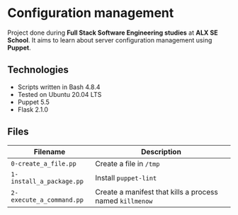 # Configuration management
Project done during **Full Stack Software Engineering studies** at **ALX SE School**. It aims to learn about server configuration management using **Puppet**.

## Technologies
* Scripts written in Bash 4.8.4
* Tested on Ubuntu 20.04 LTS
* Puppet 5.5
* Flask 2.1.0

## Files

| Filename | Description |
| -------- | ----------- |
| `0-create_a_file.pp` | Create a file in `/tmp` |
| `1-install_a_package.pp` | Install `puppet-lint` |
| `2-execute_a_command.pp` | Create a manifest that kills a process named `killmenow` |
